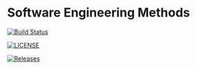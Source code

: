# Software Engineering Methods

[![Build Status](https://travis-ci.com/heinsetswe/sem.svg?branch=master)](https://travis-ci.com/heinsetswe/sem)

[![LICENSE](https://img.shields.io/github/license/heinsetswe/sem.svg?style=flat-square)](https://github.com/heinsetswe/sem/blob/master/LICENSE)

[![Releases](https://img.shields.io/github/release/heinsetswe/sem/all.svg?style=flat-square)](https://github.com/heinsetswe/sem/releases)